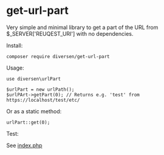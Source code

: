 # get-url-part

Very simple and minimal library to get a part of the URL from 
$_SERVER['REUQEST_URI'] with no dependencies. 

Install: 

    composer require diversen/get-url-part

Usage:

    use diversen\urlPart

    $urlPart = new urlPath();
    $urlPArt->getPart(0); // Returns e.g. 'test' from https://localhost/test/etc/

Or as a static method: 

    urlPart::get(0);

Test: 

See [index.php](index.php)
